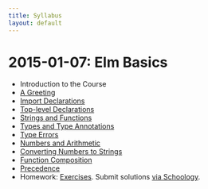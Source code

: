 ```yaml
---
title: Syllabus
layout: default
---
```


# 2015-01-07: Elm Basics
- Introduction to the Course
- [A Greeting](https://ca-elm.github.io/book/#elm-basics-a-greeting)
- [Import Declarations](https://ca-elm.github.io/book/#elm-basics-import-declarations)
- [Top-level Declarations](https://ca-elm.github.io/book/#elm-basics-top-level-declarations)
- [Strings and Functions](https://ca-elm.github.io/book/#elm-basics-strings-and-functions)
- [Types and Type Annotations](https://ca-elm.github.io/book/#elm-basics-types-and-type-annotations)
- [Type Errors](https://ca-elm.github.io/book/#elm-basics-type-errors)
- [Numbers and Arithmetic](https://ca-elm.github.io/book/#elm-basics-numbers-and-arithmetic)
- [Converting Numbers to Strings](https://ca-elm.github.io/book/#elm-basics-converting-numbers-to-strings)
- [Function Composition](https://ca-elm.github.io/book/#elm-basics-function-composition)
- [Precedence](https://ca-elm.github.io/book/#elm-basics-precedence)
- Homework: [Exercises](https://ca-elm.github.io/book/#elm-basics-exercises). Submit solutions <a href="https://www.schoology.com/assignment/217256152/info" target="_top">via Schoology</a>.

